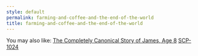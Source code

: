 ```yaml
---
style: default
permalink: farming-and-coffee-and-the-end-of-the-world
title: farming-and-coffee-and-the-end-of-the-world
---
```

You may also like:
[The Completely Canonical Story of James, Age 8](http://scp-wiki.net/the-completely-canonical-story-of-james)
[SCP-1024](http://scp-wiki.net/scp-1024)